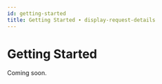 ```yaml
---
id: getting-started
title: Getting Started ∙ display-request-details
---
```


# Getting Started

Coming soon.
